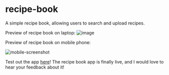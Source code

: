 # recipe-book

A simple recipe book, allowing users to search and upload recipes.

Preview of recipe book on laptop:
![image](https://user-images.githubusercontent.com/8081069/191542494-2422f0c5-e83c-41bb-a7e5-2b705d8a5bb2.png)

Preview of recipe book on mobile phone:

![mobile-screenshot](https://user-images.githubusercontent.com/8081069/191542838-c54c65fd-f7ee-4f49-be03-d8dfe806b715.png)

Test out the app [here](https://dpruitt-recipes-frontend.herokuapp.com/)! The recipe book app is finally live, and I would love to hear your feedback about it!
